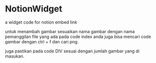 # NotionWidget
a widget code for notion embed link

untuk menambah gambar sesuaikan nama gambar dengan nama pemanggilan file yang ada pada code index anda juga bisa mencari code gambar dengan ctrl + f dan cari png.

juga pastikan pada code DIV sesuai dengan jumlah gambar yang di masukan.
